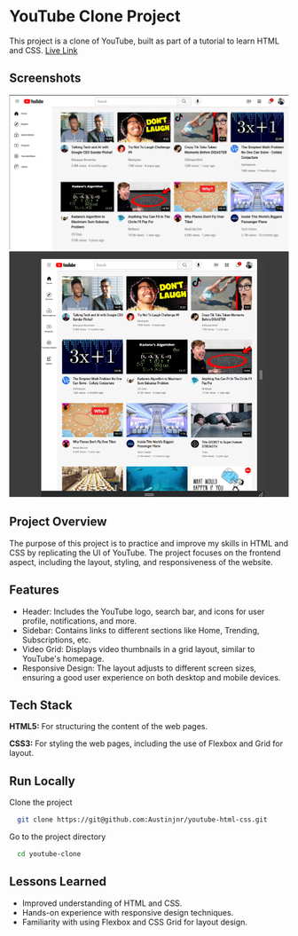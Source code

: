 
# YouTube Clone Project

This project is a clone of YouTube, built as part of a tutorial to learn HTML and CSS.
<a href="https://youtube-html-css-clone.vercel.app/">Live Link</a>


## Screenshots
<img src="./youtube-clone/Project/Screenshot from 2024-10-20 11-23-40.png" alt=""> 
<img src="./youtube-clone/Project/Screenshot from 2024-10-20 11-24-14.png" alt="">

## Project Overview

The purpose of this project is to practice and improve my skills in HTML and CSS by replicating the UI of YouTube. The project focuses on the frontend aspect, including the layout, styling, and responsiveness of the website.



## Features

- Header: Includes the YouTube logo, search bar, and icons for user profile, notifications, and more.
- Sidebar: Contains links to different sections like Home, Trending, Subscriptions, etc.
- Video Grid: Displays video thumbnails in a grid layout, similar to YouTube's homepage.
- Responsive Design: The layout adjusts to different screen sizes, ensuring a good user experience on both desktop and mobile devices.


## Tech Stack

**HTML5:** For structuring the content of the web pages.

**CSS3:** For styling the web pages, including the use of Flexbox and Grid for layout.



## Run Locally

Clone the project

```bash
  git clone https://git@github.com:Austinjnr/youtube-html-css.git
```

Go to the project directory

```bash
  cd youtube-clone
```

## Lessons Learned

- Improved understanding of HTML and CSS.
- Hands-on experience with responsive design techniques.
- Familiarity with using Flexbox and CSS Grid for layout design.

